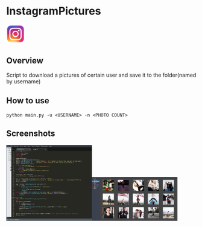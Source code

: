 # InstagramPictures
<img src="images/instagramLogo.png" width="10%"/>

## Overview
Script to download a pictures of certain user and save it to the folder(named by username)

## How to use 
```
python main.py -u <USERNAME> -n <PHOTO COUNT>
```


## Screenshots

<img src="images/code.png" width="45%" height="201px"/><img src="images/photos.png" width="45%"/>
